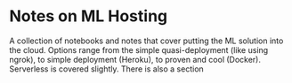 # Notes on ML Hosting
A collection of notebooks and notes that cover putting the ML solution into the cloud. Options range from the simple quasi-deployment (like using ngrok), to simple deployment (Heroku), to proven and cool (Docker). Serverless is covered slightly. There is also a section 
